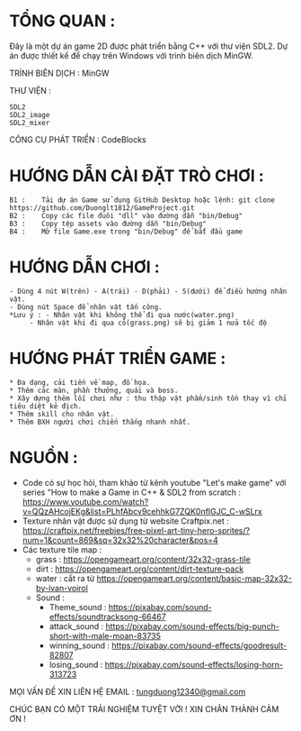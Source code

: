 


# TỔNG QUAN : 

Đây là một dự án game 2D được phát triển bằng C++ với thư viện SDL2. Dự án được thiết kế để chạy trên Windows với trình biên dịch MinGW.


TRÌNH BIÊN DỊCH : MinGW


THƯ VIỆN :

	SDL2
	SDL2_image
	SDL2_mixer
 

CÔNG CỤ PHÁT TRIỂN : CodeBlocks


# HƯỚNG DẪN CÀI ĐẶT TRÒ CHƠI :

	B1 : 	Tải dự án Game sử dụng GitHub Desktop hoặc lệnh: git clone https://github.com/Duonglt1812/GameProject.git
	B2 :	Copy các file đuôi "dll" vào đường dẫn "bin/Debug"
 	B3 :	Copy tệp assets vào đường dẫn "bin/Debug"
  	B4 : 	Mở file Game.exe trong "bin/Debug" để bắt đầu game


# HƯỚNG DẪN CHƠI : 

	- Dùng 4 nút W(trên) - A(trái) - D(phải) - S(dưới) để điều hướng nhân vật.
 	- Dùng nút Space để nhân vật tấn công.
  	*Lưu ý : - Nhân vật khi không thể đi qua nước(water.png)
   		 - Nhân vật khi đi qua cỏ(grass.png) sẽ bị giảm 1 nửa tốc độ 

# HƯỚNG PHÁT TRIỂN GAME : 

	* Đa dạng, cải tiến về map, đồ họa.
 	* Thêm các màn, phần thưởng, quái và boss.
  	* Xây dựng thêm lối chơi như : thu thập vật phẩm/sinh tồn thay vì chỉ tiêu diệt kẻ địch.
   	* Thêm skill cho nhân vật. 
    * Thêm BXH người chơi chiến thắng nhanh nhất.
      

# NGUỒN : 

 - Code có sự học hỏi, tham khảo từ kênh youtube "Let's make game" với series "How to make a Game in C++ & SDL2 from scratch : https://www.youtube.com/watch?v=QQzAHcojEKg&list=PLhfAbcv9cehhkG7ZQK0nfIGJC_C-wSLrx
- Texture nhân vật được sử dụng từ website Craftpix.net : https://craftpix.net/freebies/free-pixel-art-tiny-hero-sprites/?num=1&count=869&sq=32x32%20character&pos=4
- Các texture tile map :
  	- grass : https://opengameart.org/content/32x32-grass-tile
 	- dirt : https://opengameart.org/content/dirt-texture-pack
  	- water : cắt ra từ https://opengameart.org/content/basic-map-32x32-by-ivan-voirol
   	- Sound : 
		- Theme_sound : https://pixabay.com/sound-effects/soundtracksong-66467
		- attack_sound : https://pixabay.com/sound-effects/big-punch-short-with-male-moan-83735
		- winning_sound : https://pixabay.com/sound-effects/goodresult-82807
		- losing_sound : https://pixabay.com/sound-effects/losing-horn-313723


MỌI VẤN ĐỀ XIN LIÊN HỆ EMAIL : tungduong12340@gmail.com


CHÚC BẠN CÓ MỘT TRẢI NGHIỆM TUYỆT VỜI ! XIN CHÂN THÀNH CẢM ƠN !
